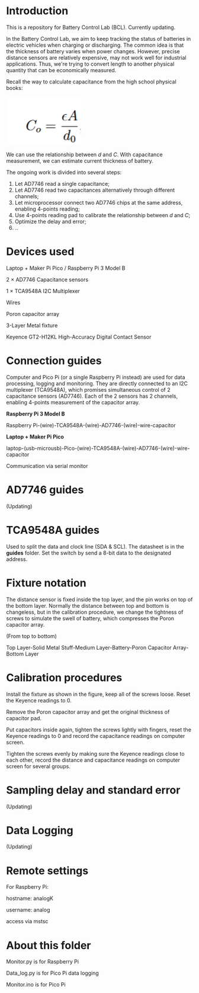 # Introduction

This is a repository for Battery Control Lab (BCL). Currently updating.  

In the Battery Control Lab, we aim to keep tracking the status of batteries in electric vehicles when charging or discharging. The common idea is that the thickness of battery varies when power changes. However, precise distance sensors are relatively expensive, may not work well for industrial applications. Thus, we're trying to convert length to another physical quantity that can be economically measured.  

Recall the way to calculate capacitance from the high school physical books:  

![Capacitance](./images/Cap.png)  

We can use the relationship between *d* and *C*. With capacitance measurement, we can estimate current thickness of battery.  

The ongoing work is divided into several steps:  

1. Let AD7746 read a single capacitance;
2. Let AD7746 read two capacitances alternatively through different channels;
3. Let microprocessor connect two AD7746 chips at the same address, enabling 4-points reading;
4. Use 4-points reading pad to calibrate the relationship between *d* and *C*;
5. Optimize the delay and error;
6. ..

# Devices used

Laptop + Maker Pi Pico / Raspberry Pi 3 Model B  

2 × AD7746 Capacitance sensors  

1 × TCA9548A I2C Multiplexer  

Wires  

Poron capacitor array  

3-Layer Metal fixture  

Keyence GT2-H12KL High-Accuracy Digital Contact Sensor  

# Connection guides

Computer and Pico Pi (or a single Raspberry Pi instead) are used for data processing, logging and monitoring. They are directly connected to an I2C multiplexer (TCA9548A), which promises simultaneous control of 2 capacitance sensors (AD7746). Each of the 2 sensors has 2 channels,  enabling 4-points measurement of the capacitor array.  

**Raspberry Pi 3 Model B**  

Raspberry Pi-(wire)-TCA9548A-(wire)-AD7746-(wire)-wire-capacitor  

**Laptop + Maker Pi Pico**  

laptop-(usb-microusb)-Pico-(wire)-TCA9548A-(wire)-AD7746-(wire)-wire-capacitor  

Communication via serial monitor  

# AD7746 guides

(Updating)

# TCA9548A guides

Used to split the data and clock line (SDA & SCL). The datasheet is in the **guides** folder. Set the switch by send a 8-bit data to the designated address.

# Fixture notation

The distance sensor is fixed inside the top layer, and the pin works on top of the bottom layer. Normally the distance between top and bottom is changeless, but in the calibration procedure, we change the tightness of screws to simulate the swell of battery, which compresses the Poron capacitor array.  

(From top to bottom)  

Top Layer-Solid Metal Stuff-Medium Layer-Battery-Poron Capacitor Array-Bottom Layer  

# Calibration procedures

Install the fixture as shown in the figure, keep all of the screws loose. Reset the Keyence readings to 0.  

Remove the Poron capacitor array and get the original thickness of capacitor pad.  

Put capacitors inside again, tighten the screws lightly with fingers, reset the Keyence readings to 0 and record the capacitance readings on computer screen.  

Tighten the screws evenly by making sure the Keyence readings close to each other, record the distance and capacitance readings on computer screen for several groups.  

# Sampling delay and standard error

(Updating)

# Data Logging

(Updating)

# Remote settings

For Raspberry Pi:  

hostname: analogK  

username: analog  

access via mstsc  

# About this folder

Monitor.py is for Raspberry Pi  

Data_log.py is for Pico Pi data logging  

Monitor.ino is for Pico Pi

